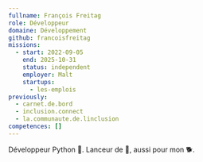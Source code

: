 ```yaml
---
fullname: François Freitag
role: Développeur
domaine: Développement
github: francoisfreitag
missions:
  - start: 2022-09-05
    end: 2025-10-31
    status: independent
    employer: Malt
    startups:
      - les-emplois
previously:
  - carnet.de.bord
  - inclusion.connect
  - la.communaute.de.linclusion
competences: []
---
```

Développeur Python 🐍. Lanceur de 🥏, aussi pour mon 🐕.
